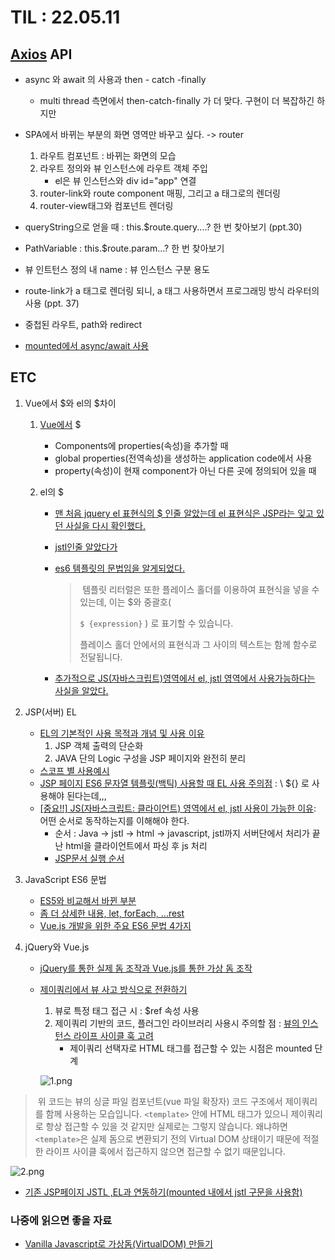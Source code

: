 # TIL : 22.05.11

## [Axios](https://inpa.tistory.com/entry/AXIOS-%F0%9F%93%9A-%EC%84%A4%EC%B9%98-%EC%82%AC%EC%9A%A9#thankYou) API

- async 와 await 의 사용과 then - catch -finally
  - multi thread 측면에서 then-catch-finally 가 더 맞다. 구현이 더 복잡하긴 하지만



- SPA에서 바뀌는 부분의 화면 영역만 바꾸고 싶다. -> router
  1. 라우트 컴포넌트 : 바뀌는 화면의 모습
  2. 라우트 정의와 뷰 인스턴스에 라우트 객체 주입
     - el은 뷰 인스턴스와 div id="app" 연결
  3. router-link와 route component 매핑, 그리고 a 태그로의 렌더링
  4. router-view태그와 컴포넌트 렌더링

- queryString으로 얻을 때 : this.$route.query....? 한 번 찾아보기 (ppt.30)

- PathVariable : this.$route.param...? 한 번 찾아보기

- 뷰 인트턴스 정의 내 name : 뷰 인스턴스 구분 용도

- route-link가 a 태그로 렌더링 되니, a 태그 사용하면서 프로그래밍 방식 라우터의 사용 (ppt. 37)
- 중첩된 라우트, path와 redirect
- [mounted에서 async/await 사용](https://stackoverflow.com/questions/53513538/is-async-await-available-in-vue-js-mounted)



## ETC

1. Vue에서 $와 el의 $차이

   1. [Vue에서](https://stackoverflow.com/questions/56881724/what-does-the-dollar-prefix-mean-in-vue-js) $

      - Components에 properties(속성)을 추가할 때
      - global properties(전역속성)을 생성하는 application code에서 사용
      - property(속성)이 현재 component가 아닌 다른 곳에 정의되어 있을 때

   2. el의 $

      - [맨 처음 jquery el 표현식의 $ 인줄 알았는데 el 표현식은 JSP라는 잊고 있던 사실을 다시 확인했다.](https://atoz-develop.tistory.com/entry/JSP-EL-%ED%91%9C%ED%98%84%EC%8B%9D-%EB%AC%B8%EB%B2%95%EA%B3%BC-%EC%82%AC%EC%9A%A9-%EB%B0%A9%EB%B2%95)

      - [jstl인줄 알았다가](https://yuien.tistory.com/entry/%EC%9E%90%EB%B0%94%EC%8A%A4%ED%81%AC%EB%A6%BD%ED%8A%B8%EC%97%90%EC%84%9C-EL%ED%91%9C%ED%98%84%EC%8B%9D-%EC%82%AC%EC%9A%A9%ED%95%98%EA%B8%B0)

      - [es6 템플릿의 문법임을 알게되었다.](https://developer.mozilla.org/ko/docs/Web/JavaScript/Reference/Template_literals)

        > ​	템플릿 리터럴은 또한 플레이스 홀더를 이용하여 표현식을 넣을 수 있는데, 이는 $와 중괄호( 
        >
        > `$ {expression}` ) 로 표기할 수 있습니다.
        >
        > 플레이스 홀더 안에서의 표현식과 그 사이의 텍스트는 함께 함수로 전달됩니다.

      - [추가적으로 JS(자바스크립트)영역에서 el, jstl 영역에서 사용가능하다는 사실을 알았다.](https://minasb.tistory.com/60)



2. JSP(서버) EL
   - [EL의 기본적인 사용 목적과 개념 및 사용 이유](https://ojava.tistory.com/21)
     1. JSP 객체 출력의 단순화
     2. JAVA 단의 Logic 구성을 JSP 페이지와 완전히 분리
   - [스코프 별 사용예시](https://kutar37.tistory.com/entry/%EC%9E%90%EB%B0%94-EL%ED%91%9C%ED%98%84%EC%96%B8%EC%96%B4%EC%9D%98-%EA%B0%9C%EB%85%90)
   - [JSP 페이지 ES6 문자열 템플릿(백틱) 사용할 때 EL 사용 주의점](https://okky.kr/article/508135) : \ ${} 로 사용해야 된다는데,,,
   - [[중요!!] JS(자바스크립트: 클라이언트) 영역에서 el, jstl 사용이 가능한 이유](https://minasb.tistory.com/60): 어떤 순서로 동작하는지를 이해해야 한다.
     - 순서 : Java -> jstl -> html -> javascript, jstl까지 서버단에서 처리가 끝난 html을 클라이언트에서 파싱 후 js 처리
     - [JSP문서 실행 순서](https://sassun.tistory.com/124)



3. JavaScript ES6 문법
   - [ES5와 비교해서 바뀐 부분](https://hanamon.kr/javascript-es6-%EB%AC%B8%EB%B2%95/)
   - [좀 더 상세한 내용, let, forEach, ...rest](http://www.gisdeveloper.co.kr/?p=4940)
   - [Vue.js 개발을 위한 주요 ES6 문법 4가지](https://joshua1988.github.io/web-development/translation/essential-es6-features-for-vuejs/)



4. jQuery와 Vue.js

   - [jQuery를 통한 실제 돔 조작과 Vue.js를 통한 가상 돔 조작](https://okky.kr/article/482366)

   - [제이쿼리에서 뷰 사고 방식으로 전환하기](https://joshua1988.github.io/vue-camp/legacy/jquery-to-vue.html#%E1%84%87%E1%85%B2-%E1%84%80%E1%85%A2%E1%84%87%E1%85%A1%E1%86%AF%E1%84%8C%E1%85%A1%E1%84%80%E1%85%A1-%E1%84%86%E1%85%A1%E1%84%8C%E1%85%AE%E1%84%92%E1%85%A1%E1%84%82%E1%85%B3%E1%86%AB-%E1%84%92%E1%85%A7%E1%86%AB%E1%84%89%E1%85%B5%E1%86%AF)

     1. 뷰로 특정 태그 접근 시 : $ref 속성 사용
     2. 제이쿼리 기반의 코드, 플러그인 라이브러리 사용시 주의할 점 : [뷰의 인스턴스 라이프 사이클 훅 고려](https://joshua1988.github.io/vue-camp/vue/life-cycle.html)
        - 제이쿼리 선택자로 HTML 태그를 접근할 수 있는 시점은 mounted 단계

     ![1.png](/Users/kit938639/Documents/TIL/img/220511/1.png)

> ​	위 코드는 뷰의 싱글 파일 컴포넌트(vue 파일 확장자) 코드 구조에서 제이쿼리를 함께 사용하는 모습입니다. `<template>` 안에 HTML 태그가 있으니 제이쿼리로 항상 접근할 수 있을 것 같지만 실제로는 그렇지 않습니다. 왜냐하면 `<template>`은 실제 돔으로 변환되기 전의 Virtual DOM 상태이기 때문에 적절한 라이프 사이클 훅에서 접근하지 않으면 접근할 수 없기 때문입니다.

![2.png](/Users/kit938639/Documents/TIL/img/220511/2.png)

- [기존 JSP페이지 JSTL ,EL과 연동하기(mounted 내에서 jstl 구문을 사용함)](https://ezrealdev.tistory.com/21)



### 나중에 읽으면 좋을 자료

- [Vanilla Javascript로 가상돔(VirtualDOM) 만들기](https://junilhwang.github.io/TIL/Javascript/Design/Vanilla-JS-Virtual-DOM/#_1-%E1%84%87%E1%85%B3%E1%84%85%E1%85%A1%E1%84%8B%E1%85%AE%E1%84%8C%E1%85%A5-%E1%84%85%E1%85%A9%E1%84%83%E1%85%B5%E1%86%BC-%E1%84%80%E1%85%AA%E1%84%8C%E1%85%A5%E1%86%BC)

